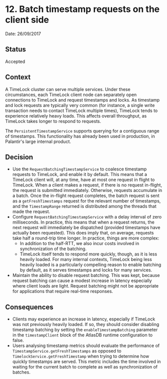 # 12. Batch timestamp requests on the client side

Date: 26/09/2017

## Status

Accepted

## Context

A TimeLock cluster can serve multiple services. Under these circumstances, each TimeLock client node can separately
open connections to TimeLock and request timestamps and locks. As timestamp and lock requests are typically very common
(for instance, a single write transaction needs to contact TimeLock multiple times), TimeLock tends to experience
relatively heavy loads. This affects overall throughput, as TimeLock takes longer to respond to requests.

The `PersistentTimestampService` supports querying for a contiguous range of timestamps. This functionality has
already been used in production, in Palantir's large internal product.

## Decision

- Use the `RequestBatchingTimestampService` to coalesce timestamp requests to TimeLock, and enable it by default.
  This means that a TimeLock client will, at any time, have at most one request in flight to TimeLock.
  When a client makes a request, if there is no request in-flight, the request is submitted immediately.
  Otherwise, requests accumulate in a batch. Once the in-flight request completes, the batch request is sent as a
  `getFreshTimestamps` request for the relevant number of timestamps, and the `TimestampRange` returned is distributed
  among the threads that made the request.
- Configure `RequestBatchingTimestampService` with a delay interval of zero milliseconds. In practice, this means that
  when a request returns, the next request will immediately be dispatched (provided timestamps have actually been
  requested). This does imply that, on average, requests take half a round-trip time longer. In practice, things
  are more complex:
  - In addition to the half-RTT, we also incur costs involved in synchronization of the batching.
  - TimeLock itself tends to respond more quickly, though, as it is less heavily loaded. For many internal contexts,
    TimeLock being less heavily loaded is a particularly compelling reason to enable batching by default, as it
    serves timestamps and locks for many services.
- Maintain the ability to disable request batching. This was kept, because request batching can cause a modest
  increase in latency especially where client loads are light. Request batching might not be appropriate for 
  applications that require real-time responses.

## Consequences

- Clients may experience an increase in latency, especially if TimeLock was not previously heavily loaded.
  If so, they should consider disabling timestamp batching by setting the `enableTimestampBatching` parameter in the
  `timestampClient` block of the AtlasDB runtime configuration to false.
- Users analysing timestamp metrics should evaluate the performance of `TimestampService.getFreshTimestamps` as opposed
  to `TimelockService.getFreshTimestamp` when trying to determine how quickly timestamps are served. This metric
  includes the time involved in waiting for the current batch to complete as well as synchronization of batches.
